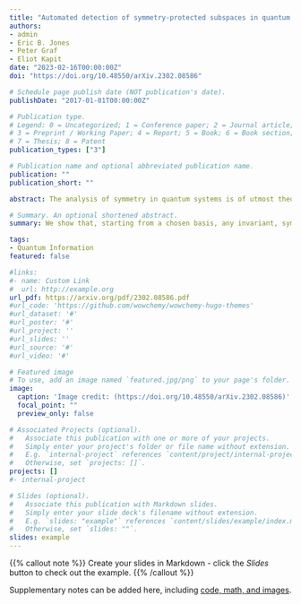 ```yaml
---
title: "Automated detection of symmetry-protected subspaces in quantum simulations"
authors:
- admin
- Eric B. Jones
- Peter Graf
- Eliot Kapit
date: "2023-02-16T00:00:00Z"
doi: "https://doi.org/10.48550/arXiv.2302.08586"

# Schedule page publish date (NOT publication's date).
publishDate: "2017-01-01T00:00:00Z"

# Publication type.
# Legend: 0 = Uncategorized; 1 = Conference paper; 2 = Journal article;
# 3 = Preprint / Working Paper; 4 = Report; 5 = Book; 6 = Book section;
# 7 = Thesis; 8 = Patent
publication_types: ["3"]

# Publication name and optional abbreviated publication name.
publication: ""
publication_short: ""

abstract: The analysis of symmetry in quantum systems is of utmost theoretical importance, useful in a variety of applications and experimental settings, and is difficult to accomplish in general. Symmetries imply conservation laws, which partition Hilbert space into invariant subspaces of the time-evolution operator, each of which is demarcated according to its conserved quantity. We show that, starting from a chosen basis, any invariant, symmetry-protected subspaces which are diagonal in that basis are discoverable using transitive closure on graphs representing state-to-state transitions under k-local unitary operations. Importantly, the discovery of these subspaces relies neither upon the explicit identification of a symmetry operator or its eigenvalues nor upon the construction of matrices of the full Hilbert space dimension. We introduce two classical algorithms, which efficiently compute and elucidate features of these subspaces. The first algorithm explores the entire symmetry-protected subspace of an initial state in time complexity linear to the size of the subspace by closing local basis state-to-basis state transitions. The second algorithm determines, with bounded error, if a given measurement outcome of a dynamically-generated state is within the symmetry-protected subspace of the state in which the dynamical system is initialized. We demonstrate the applicability of these algorithms by performing post-selection on data generated from emulated noisy quantum simulations of three different dynamical systems, the Heisenberg-XXX model and the T6 and F4 quantum cellular automata. Due to their efficient computability and indifference to identifying the underlying symmetry, these algorithms lend themselves to the post-selection of quantum computer data, optimized classical simulation of quantum systems, and the discovery of previously hidden symmetries in quantum mechanical systems. 

# Summary. An optional shortened abstract.
summary: We show that, starting from a chosen basis, any invariant, symmetry-protected subspaces which are diagonal in that basis are discoverable using transitive closure on graphs representing state-to-state interactions under k-local unitary operations.

tags:
- Quantum Information
featured: false

#links:
#- name: Custom Link
#  url: http://example.org
url_pdf: https://arxiv.org/pdf/2302.08586.pdf
#url_code: 'https://github.com/wowchemy/wowchemy-hugo-themes'
#url_dataset: '#'
#url_poster: '#'
#url_project: ''
#url_slides: ''
#url_source: '#'
#url_video: '#'

# Featured image
# To use, add an image named `featured.jpg/png` to your page's folder. 
image:
  caption: 'Image credit: (https://doi.org/10.48550/arXiv.2302.08586)'
  focal_point: ""
  preview_only: false

# Associated Projects (optional).
#   Associate this publication with one or more of your projects.
#   Simply enter your project's folder or file name without extension.
#   E.g. `internal-project` references `content/project/internal-project/index.md`.
#   Otherwise, set `projects: []`.
projects: []
#- internal-project

# Slides (optional).
#   Associate this publication with Markdown slides.
#   Simply enter your slide deck's filename without extension.
#   E.g. `slides: "example"` references `content/slides/example/index.md`.
#   Otherwise, set `slides: ""`.
slides: example
---
```


{{% callout note %}}
Create your slides in Markdown - click the *Slides* button to check out the example.
{{% /callout %}}

Supplementary notes can be added here, including [code, math, and images](https://wowchemy.com/docs/writing-markdown-latex/).
